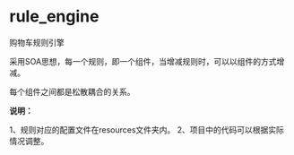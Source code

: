 # rule_engine
购物车规则引擎

采用SOA思想，每一个规则，即一个组件，当增减规则时，可以以组件的方式增减。

每个组件之间都是松散耦合的关系。

**说明：**

1、规则对应的配置文件在resources文件夹内。
2、项目中的代码可以根据实际情况调整。
